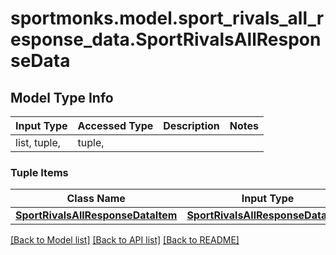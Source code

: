# sportmonks.model.sport_rivals_all_response_data.SportRivalsAllResponseData

## Model Type Info
Input Type | Accessed Type | Description | Notes
------------ | ------------- | ------------- | -------------
list, tuple,  | tuple,  |  | 

### Tuple Items
Class Name | Input Type | Accessed Type | Description | Notes
------------- | ------------- | ------------- | ------------- | -------------
[**SportRivalsAllResponseDataItem**](SportRivalsAllResponseDataItem.md) | [**SportRivalsAllResponseDataItem**](SportRivalsAllResponseDataItem.md) | [**SportRivalsAllResponseDataItem**](SportRivalsAllResponseDataItem.md) |  | 

[[Back to Model list]](../../README.md#documentation-for-models) [[Back to API list]](../../README.md#documentation-for-api-endpoints) [[Back to README]](../../README.md)

